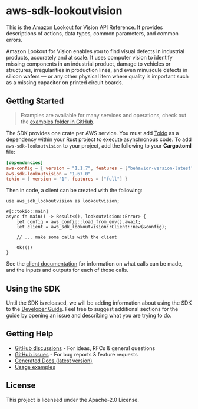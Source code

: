# aws-sdk-lookoutvision

This is the Amazon Lookout for Vision API Reference. It provides descriptions of actions, data types, common parameters, and common errors.

Amazon Lookout for Vision enables you to find visual defects in industrial products, accurately and at scale. It uses computer vision to identify missing components in an industrial product, damage to vehicles or structures, irregularities in production lines, and even minuscule defects in silicon wafers — or any other physical item where quality is important such as a missing capacitor on printed circuit boards.

## Getting Started

> Examples are available for many services and operations, check out the
> [examples folder in GitHub](https://github.com/awslabs/aws-sdk-rust/tree/main/examples).

The SDK provides one crate per AWS service. You must add [Tokio](https://crates.io/crates/tokio)
as a dependency within your Rust project to execute asynchronous code. To add `aws-sdk-lookoutvision` to
your project, add the following to your **Cargo.toml** file:

```toml
[dependencies]
aws-config = { version = "1.1.7", features = ["behavior-version-latest"] }
aws-sdk-lookoutvision = "1.67.0"
tokio = { version = "1", features = ["full"] }
```

Then in code, a client can be created with the following:

```rust,no_run
use aws_sdk_lookoutvision as lookoutvision;

#[::tokio::main]
async fn main() -> Result<(), lookoutvision::Error> {
    let config = aws_config::load_from_env().await;
    let client = aws_sdk_lookoutvision::Client::new(&config);

    // ... make some calls with the client

    Ok(())
}
```

See the [client documentation](https://docs.rs/aws-sdk-lookoutvision/latest/aws_sdk_lookoutvision/client/struct.Client.html)
for information on what calls can be made, and the inputs and outputs for each of those calls.

## Using the SDK

Until the SDK is released, we will be adding information about using the SDK to the
[Developer Guide](https://docs.aws.amazon.com/sdk-for-rust/latest/dg/welcome.html). Feel free to suggest
additional sections for the guide by opening an issue and describing what you are trying to do.

## Getting Help

* [GitHub discussions](https://github.com/awslabs/aws-sdk-rust/discussions) - For ideas, RFCs & general questions
* [GitHub issues](https://github.com/awslabs/aws-sdk-rust/issues/new/choose) - For bug reports & feature requests
* [Generated Docs (latest version)](https://awslabs.github.io/aws-sdk-rust/)
* [Usage examples](https://github.com/awslabs/aws-sdk-rust/tree/main/examples)

## License

This project is licensed under the Apache-2.0 License.

